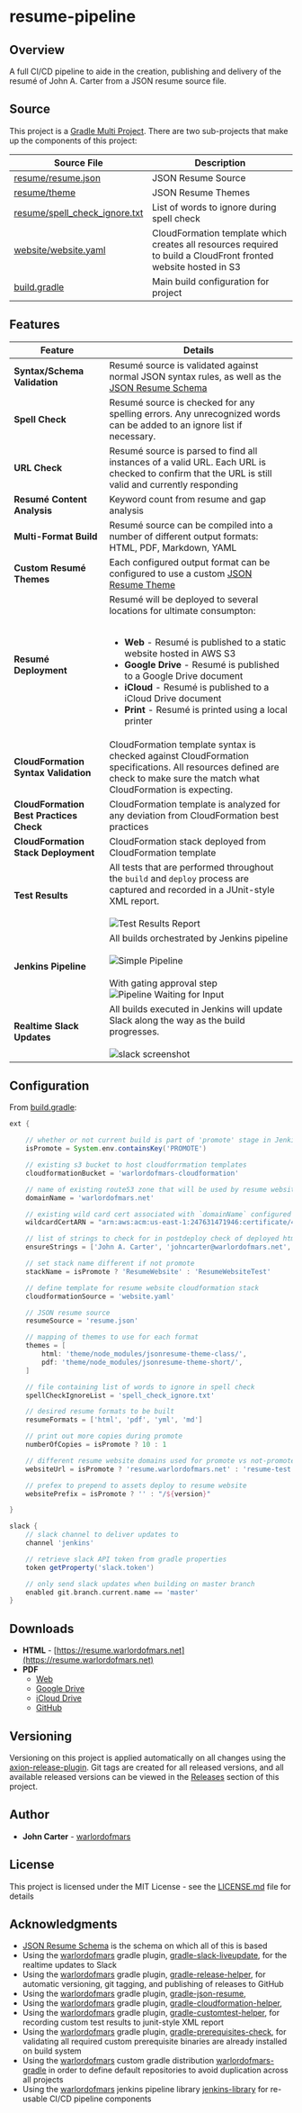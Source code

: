 
# resume-pipeline

## Overview

A full CI/CD pipeline to aide in the creation, publishing and delivery of the resumé of John A. Carter from a JSON resume source file.

## Source

This project is a [Gradle Multi Project](https://docs.gradle.org/current/userguide/multi_project_builds.html).  There are two sub-projects that make up the components of this project:

| Source File                              | Description        |
|------------------------------------------|---------------------
| [resume/resume.json](resume/resume.json) | JSON Resume Source |
| [resume/theme](resume/theme)             | JSON Resume Themes |
| [resume/spell_check_ignore.txt](resume/spell_check_ignore.txt) | List of words to ignore during spell check
| [website/website.yaml](website/website.yaml) | CloudFormation template which creates all resources required to build a CloudFront fronted website hosted in S3 |
| [build.gradle](build.gradle) | Main build configuration for project



## Features

| Feature | Details |
|---------|---------|
| **Syntax/Schema Validation** | Resumé source is validated against normal JSON syntax rules, as well as the [JSON Resume Schema](https://jsonresume.org/schema/) |
| **Spell Check** | Resumé source is checked for any spelling errors.  Any unrecognized words can be added to an ignore list if necessary.
| **URL Check** | Resumé source is parsed to find all instances of a valid URL.  Each URL is checked to confirm that the URL is still valid and currently responding
| **Resumé Content Analysis** | Keyword count from resume and gap analysis
| **Multi-Format Build** | Resumé source can be compiled into a number of different output formats:  HTML, PDF, Markdown, YAML
| **Custom Resumé Themes** | Each configured output format can be configured to use a custom [JSON Resume Theme](https://jsonresume.org/themes/)
| **Resumé Deployment** | Resumé will be deployed to several locations for ultimate consumpton: <br/><br/><ul><li>**Web** -  Resumé is published to a static website hosted in AWS S3</li><li>**Google Drive** - Resumé is published to a Google Drive document</li><li>**iCloud** - Resumé is published to a iCloud Drive document</li><li>**Print** - Resumé is printed using a local printer</li>
| **CloudFormation Syntax Validation** | CloudFormation template syntax is checked against CloudFormation specifications.  All resources defined are check to make sure the match what CloudFormation is expecting.
| **CloudFormation Best Practices Check** | CloudFormation template is analyzed for any deviation from CloudFormation best practices
| **CloudFormation Stack Deployment** | CloudFormation stack deployed from CloudFormation template
| **Test Results** | All tests that are performed throughout the `build` and `deploy` process are captured and recorded in a JUnit-style XML report.<br/><br/>![Test Results Report](https://i.imgur.com/2e8GdDF.png) |
| **Jenkins Pipeline** | All builds orchestrated by Jenkins pipeline <br/><br/>![Simple Pipeline](https://i.imgur.com/ZaVIgzy.png) <br/><br/> With gating approval step ![Pipeline Waiting for Input](https://i.imgur.com/CgBIZ5v.png)
| **Realtime Slack Updates** | All builds executed in Jenkins will update Slack along the way as the build progresses. <br/><br/> ![slack screenshot](https://i.imgur.com/AmrJprI.gif)

## Configuration

From [build.gradle](build.gradle):

```gradle
ext {

    // whether or not current build is part of 'promote' stage in Jenkins pipeline
    isPromote = System.env.containsKey('PROMOTE')

    // existing s3 bucket to host cloudforrmation templates
    cloudformationBucket = 'warlordofmars-cloudformation'

    // name of existing route53 zone that will be used by resume website
    domainName = 'warlordofmars.net'

    // existing wild card cert associated with `domainName` configured above
    wildcardCertARN = "arn:aws:acm:us-east-1:247631471946:certificate/471106fc-e3dd-4e0b-a20f-010a6e326283"

    // list of strings to check for in postdeploy check of deployed html resume
    ensureStrings = ['John A. Carter', 'johncarter@warlordofmars.net', '(617) 334-5110']

    // set stack name different if not promote
    stackName = isPromote ? 'ResumeWebsite' : 'ResumeWebsiteTest'

    // define template for resume website cloudformation stack
    cloudformationSource = 'website.yaml'

    // JSON resume source
    resumeSource = 'resume.json'

    // mapping of themes to use for each format
    themes = [
        html: 'theme/node_modules/jsonresume-theme-class/',
        pdf: 'theme/node_modules/jsonresume-theme-short/',
    ]

    // file containing list of words to ignore in spell check
    spellCheckIgnoreList = 'spell_check_ignore.txt'

    // desired resume formats to be built
    resumeFormats = ['html', 'pdf', 'yml', 'md']

    // print out more copies during promote
    numberOfCopies = isPromote ? 10 : 1

    // different resume website domains used for promote vs not-promote
    websiteUrl = isPromote ? 'resume.warlordofmars.net' : 'resume-test.warlordofmars.net'

    // prefex to prepend to assets deploy to resume website
    websitePrefix = isPromote ? '' : "/${version}"

}

slack {
    // slack channel to deliver updates to
    channel 'jenkins'

    // retrieve slack API token from gradle properties
    token getProperty('slack.token')

    // only send slack updates when building on master branch
    enabled git.branch.current.name == 'master'
}
```

## Downloads

* **HTML** - [https://resume.warlordofmars.net](https://resume.warlordofmars.net)
* **PDF**
  * [Web](https://resume.warlordofmars.net/resume.pdf)
  * [Google Drive](https://drive.google.com/file/d/1Sgn4IoOrR0DB8tHuR-s0YLd8zhjnFmrl/view?usp=sharing)
  * [iCloud Drive](https://www.icloud.com/iclouddrive/0XmGbODuHFZbt-kAjLhmLnGnw#resume)
  * [GitHub](https://github.com/warlordofmars/resume-pipeline/releases/latest)

## Versioning

Versioning on this project is applied automatically on all changes using the [axion-release-plugin](https://github.com/allegro/axion-release-plugin).  Git tags are created for all released versions, and all available released versions can be viewed in the [Releases](https://github.com/warlordofmars/gradle-json-resume/releases) section of this project.

## Author

* **John Carter** - [warlordofmars](https://github.com/warlordofmars)

## License

This project is licensed under the MIT License - see the [LICENSE.md](LICENSE.md) file for details

## Acknowledgments

* [JSON Resume Schema](https://jsonresume.org/schema/) is the schema on which all of this is based
* Using the [warlordofmars](https://github.com/warlordofmars) gradle plugin, [gradle-slack-liveupdate](https://github.com/warlordofmars/gradle-slack-liveupdate), for the realtime updates to Slack
* Using the [warlordofmars](https://github.com/warlordofmars) gradle plugin, [gradle-release-helper](https://github.com/warlordofmars/gradle-release-helper), for automatic versioning, git tagging, and publishing of releases to GitHub
* Using the [warlordofmars](https://github.com/warlordofmars) gradle plugin, [gradle-json-resume](https://github.com/warlordofmars/gradle-json-resume),
* Using the [warlordofmars](https://github.com/warlordofmars) gradle plugin, [gradle-cloudformation-helper](https://github.com/warlordofmars/gradle-cloudformation-helper),
* Using the [warlordofmars](https://github.com/warlordofmars) gradle plugin, [gradle-customtest-helper](https://github.com/warlordofmars/gradle-customtest-helper), for recording custom test results to junit-style XML report
* Using the [warlordofmars](https://github.com/warlordofmars) gradle plugin, [gradle-prerequisites-check](https://github.com/warlordofmars/gradle-prerequisites-check), for validating all required custom prerequisite binaries are already installed on build system
* Using the [warlordofmars](https://github.com/warlordofmars) custom gradle distribution [warlordofmars-gradle](https://github.com/warlordofmars/warlordofmars-gradle) in order to define default repositories to avoid duplication across all projects
* Using the [warlordofmars](https://github.com/warlordofmars) jenkins pipeline library [jenkins-library](https://github.com/warlordofmars/jenkins-library) for re-usable CI/CD pipeline components